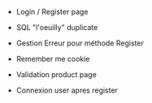- Login / Register page
- SQL "l'oeuilly" duplicate

- Gestion Erreur pour méthode Register
- Remember me cookie 
- Validation product page
- Connexion user apres register